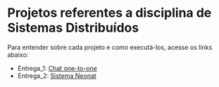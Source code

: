 # Projetos referentes a disciplina de Sistemas Distribuídos
Para entender sobre cada projeto e como executá-los, acesse os links abaixo:
- Entrega_1: [Chat one-to-one](https://github.com/teixeiralari/DistributedSystems/tree/master/Entrega_1/README.md)
- Entrega_2: [Sistema Neonat](https://github.com/teixeiralari/DistributedSystems/tree/master/Entrega_2/README.md)

